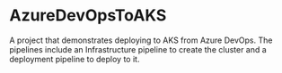 # AzureDevOpsToAKS
A project that demonstrates deploying to AKS from Azure DevOps. The pipelines include an Infrastructure pipeline to create the cluster and a deployment pipeline to deploy to it.
